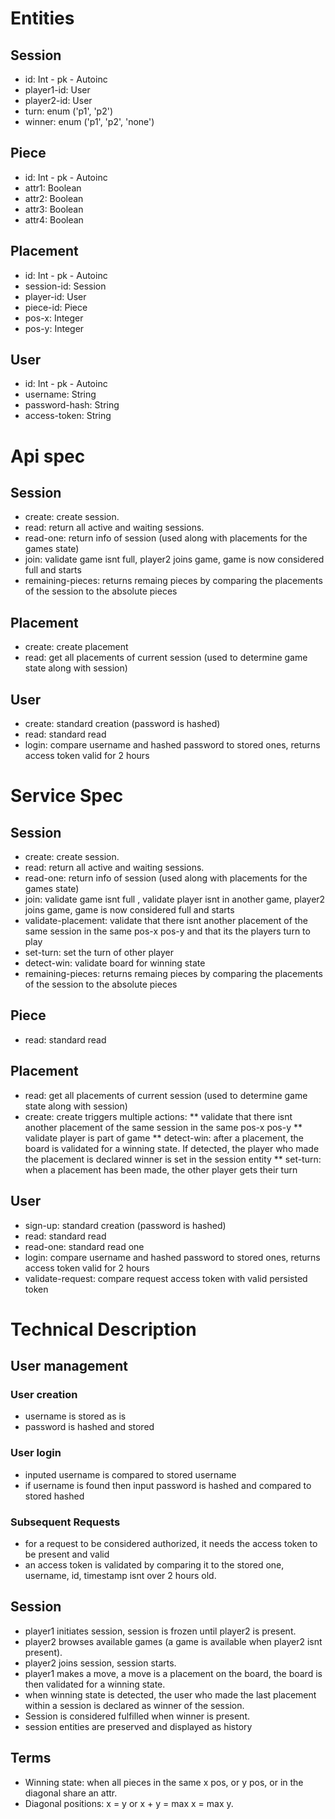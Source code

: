 # Entities

## Session
* id: Int - pk - Autoinc
* player1-id: User
* player2-id: User
* turn: enum ('p1', 'p2') 
* winner: enum ('p1', 'p2', 'none')

## Piece
* id: Int - pk - Autoinc
* attr1: Boolean
* attr2: Boolean
* attr3: Boolean
* attr4: Boolean

## Placement
* id: Int - pk - Autoinc
* session-id: Session 
* player-id: User 
* piece-id: Piece
* pos-x: Integer
* pos-y: Integer

## User
* id: Int - pk - Autoinc
* username: String
* password-hash: String
* access-token: String

# Api spec

## Session
* create: create session.
* read: return all active and waiting sessions.
* read-one: return info of session (used along with placements for the games state)
* join: validate game isnt full, player2 joins game, game is now considered full and starts
* remaining-pieces: returns remaing pieces by comparing the placements of the session to the absolute pieces

## Placement
* create: create placement
* read: get all placements of current session (used to determine game state along with session)

## User
* create: standard creation (password is hashed)
* read: standard read
* login: compare username and hashed password to stored ones, returns access token valid for 2 hours

# Service Spec

## Session
* create: create session.
* read: return all active and waiting sessions.
* read-one: return info of session (used along with placements for the games state)
* join: validate game isnt full , validate player isnt in another game, player2 joins game, game is now considered full and starts
* validate-placement: validate that there isnt another placement of the same session in the same pos-x pos-y and that its the players turn to play
* set-turn: set the turn of other player
* detect-win: validate board for winning state
* remaining-pieces: returns remaing pieces by comparing the placements of the session to the absolute pieces

## Piece
* read: standard read

## Placement
* read: get all placements of current session (used to determine game state along with session)
* create: create triggers multiple actions:
** validate that there isnt another placement of the same session in the same pos-x pos-y
** validate player is part of game
** detect-win: after a placement, the board is validated for a winning state. If detected, 
	the player who made the placement is declared winner is set in the session entity
** set-turn: when a placement has been made, the other player gets their turn

## User
* sign-up: standard creation (password is hashed)
* read: standard read
* read-one: standard read one
* login: compare username and hashed password to stored ones, returns access token valid for 2 hours
* validate-request: compare request access token with valid persisted token

# Technical Description

## User management

### User creation
* username is stored as is
* password is hashed and stored

### User login
* inputed username is compared to stored username
* if username is found then input password is hashed and compared to stored hashed

### Subsequent Requests
* for a request to be considered authorized, it needs the access token to be present and valid
* an access token is validated by comparing it to the stored one, username, id, timestamp isnt over 2 hours old.

## Session
* player1 initiates session, session is frozen until player2 is present.
* player2 browses available games (a game is available when player2 isnt present).
* player2 joins session, session starts.
* player1 makes a move, a move is a placement on the board, the board is then validated for a winning state.
* when winning state is detected, the user who made the last placement within a session is declared as winner of the session.
* Session is considered fulfilled when winner is present.
* session entities are preserved and displayed as history

## Terms
* Winning state: when all pieces in the same x pos, or y pos, or in the diagonal share an attr. 
* Diagonal positions: x = y or x + y = max x = max y.


